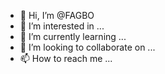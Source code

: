 - 👋 Hi, I’m @FAGBO
- 👀 I’m interested in ...
- 🌱 I’m currently learning ...
- 💞️ I’m looking to collaborate on ...
- 📫 How to reach me ...

<!---
FAGBO/FAGBO is a ✨ special ✨ repository because its `README.md` (this file) appears on your GitHub profile.
You can click the Preview link to take a look at your changes.
--->
